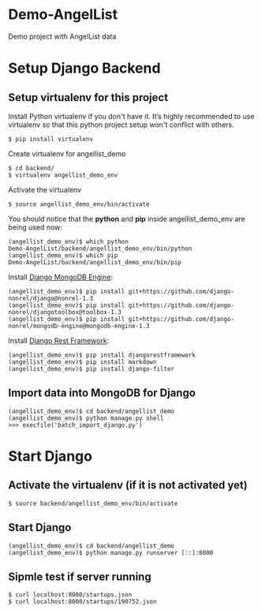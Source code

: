 Demo-AngelList
==============

Demo project with AngelList data

Setup Django Backend
=====================

Setup virtualenv for this project
----------------------------------

Install Python virtualenv if you don't have it. It’s highly recommended to use virtualenv so that this python project setup won't conflict with others.

	$ pip install virtualenv

Create virtualenv for angellist_demo

	$ cd backend/
	$ virtualenv angellist_demo_env

Activate the virtualenv

	$ source angellist_demo_env/bin/activate

You should notice that the **python** and **pip** inside angellist_demo_env are being used now:

	(angellist_demo_env)$ which python
	Demo-AngelList/backend/angellist_demo_env/bin/python
	(angellist_demo_env)$ which pip
	Demo-AngelList/backend/angellist_demo_env/bin/pip

Install [Django MongoDB Engine](http://django-mongodb-engine.readthedocs.org/en/latest/index.html):

	(angellist_demo_env)$ pip install git+https://github.com/django-nonrel/django@nonrel-1.3
	(angellist_demo_env)$ pip install git+https://github.com/django-nonrel/djangotoolbox@toolbox-1.3
	(angellist_demo_env)$ pip install git+https://github.com/django-nonrel/mongodb-engine@mongodb-engine-1.3

Install [Django Rest Framework](http://django-rest-framework.org/):

	(angellist_demo_env)$ pip install djangorestframework
	(angellist_demo_env)$ pip install markdown
	(angellist_demo_env)$ pip install django-filter


Import data into MongoDB for Django
------------------------------------

	(angellist_demo_env)$ cd backend/angellist_demo
	(angellist_demo_env)$ python manage.py shell
	>>> execfile('batch_import_django.py')


Start Django
=============

Activate the virtualenv (if it is not activated yet)
-----------------------------------------------------
	
	$ source backend/angellist_demo_env/bin/activate

Start Django
-------------

	(angellist_demo_env)$ cd backend/angellist_demo
	(angellist_demo_env)$ python manage.py runserver [::]:8000

Sipmle test if server running
------------------------------

	$ curl localhost:8000/startups.json
	$ curl localhost:8000/startups/190752.json
